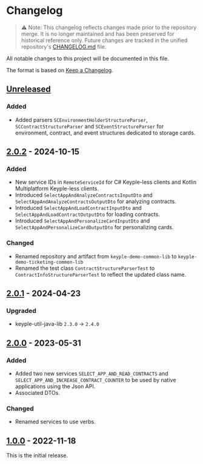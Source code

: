 # Changelog

> ⚠️ Note: This changelog reflects changes made prior to the repository merge.
> It is no longer maintained and has been preserved for historical reference only.
> Future changes are tracked in the unified repository's [CHANGELOG.md](../../CHANGELOG.md) file.

All notable changes to this project will be documented in this file.

The format is based on [Keep a Changelog](https://keepachangelog.com/en/1.0.0/).

## [Unreleased]
### Added
- Added parsers `SCEnvironmentHolderStructureParser`, `SCContractStructureParser` and `SCEventStructureParser` for 
  environment, contract, and event structures dedicated to storage cards.

## [2.0.2] - 2024-10-15
### Added
- New service IDs in `RemoteServiceId` for C# Keyple-less clients and Kotlin Multiplatform Keyple-less clients.
- Introduced `SelectAppAndAnalyzeContractsInputDto` and `SelectAppAndAnalyzeContractsOutputDto` for analyzing contracts.
- Introduced `SelectAppAndLoadContractInputDto` and `SelectAppAndLoadContractOutputDto` for loading contracts.
- Introduced `SelectAppAndPersonalizeCardInputDto` and `SelectAppAndPersonalizeCardOutputDto` for personalizing cards.
### Changed
- Renamed repository and artifact from `keyple-demo-common-lib` to `keyple-demo-ticketing-common-lib`
- Renamed the test class `ContractStructureParserTest` to `ContractInfoStructureParserTest` to reflect the updated class
  name.

## [2.0.1] - 2024-04-23
### Upgraded
- keyple-util-java-lib `2.3.0` -> `2.4.0`

## [2.0.0] - 2023-05-31
### Added
- Added two new services `SELECT_APP_AND_READ_CONTRACTS` and `SELECT_APP_AND_INCREASE_CONTRACT_COUNTER` to be used by
native applications using the Json API.
- Associated DTOs.
### Changed
- Renamed services to use verbs.

## [1.0.0] - 2022-11-18
This is the initial release.

[Unreleased]: https://github.com/calypsonet/keyple-demo-ticketing-common-lib/compare/2.0.2...HEAD
[2.0.2]: https://github.com/calypsonet/keyple-demo-ticketing-common-lib/compare/2.0.1...2.0.2
[2.0.1]: https://github.com/calypsonet/keyple-demo-ticketing-common-lib/compare/2.0.0...2.0.1
[2.0.0]: https://github.com/calypsonet/keyple-demo-ticketing-common-lib/compare/1.0.0...2.0.0
[1.0.0]: https://github.com/calypsonet/keyple-demo-ticketing-common-lib/releases/tag/1.0.0